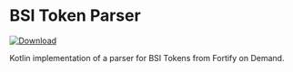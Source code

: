 # BSI Token Parser

[ ![Download](https://fonts.gstatic.com/s/i/materialicons/download/v9/24px.svg) ](https://repo.maven.apache.org/maven2/com/fortify/fod/BSITokenParser/)

Kotlin implementation of a parser for BSI Tokens from Fortify on Demand.

